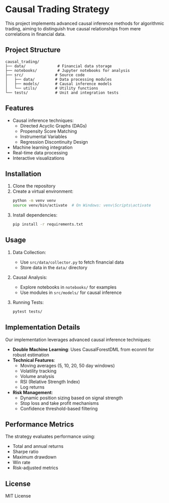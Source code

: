 # Causal Trading Strategy

This project implements advanced causal inference methods for algorithmic trading, aiming to distinguish true causal relationships from mere correlations in financial data.

## Project Structure

```
causal_trading/
├── data/              # Financial data storage
├── notebooks/         # Jupyter notebooks for analysis
├── src/              # Source code
│   ├── data/         # Data processing modules
│   ├── models/       # Causal inference models
│   └── utils/        # Utility functions
└── tests/            # Unit and integration tests
```

## Features

- Causal inference techniques:
  - Directed Acyclic Graphs (DAGs)
  - Propensity Score Matching
  - Instrumental Variables
  - Regression Discontinuity Design
- Machine learning integration
- Real-time data processing
- Interactive visualizations

## Installation

1. Clone the repository
2. Create a virtual environment:
   ```bash
   python -m venv venv
   source venv/bin/activate  # On Windows: venv\Scripts\activate
   ```
3. Install dependencies:
   ```bash
   pip install -r requirements.txt
   ```

## Usage

1. Data Collection:
   - Use `src/data/collector.py` to fetch financial data
   - Store data in the `data/` directory

2. Causal Analysis:
   - Explore notebooks in `notebooks/` for examples
   - Use modules in `src/models/` for causal inference

3. Running Tests:
   ```bash
   pytest tests/
   ```

## Implementation Details

Our implementation leverages advanced causal inference techniques:

- **Double Machine Learning**: Uses CausalForestDML from econml for robust estimation
- **Technical Features**: 
  - Moving averages (5, 10, 20, 50 day windows)
  - Volatility tracking
  - Volume analysis
  - RSI (Relative Strength Index)
  - Log returns
- **Risk Management**:
  - Dynamic position sizing based on signal strength
  - Stop loss and take profit mechanisms
  - Confidence threshold-based filtering

## Performance Metrics

The strategy evaluates performance using:
- Total and annual returns
- Sharpe ratio
- Maximum drawdown
- Win rate
- Risk-adjusted metrics

## License

MIT License
